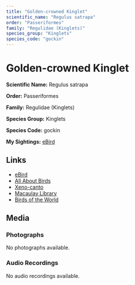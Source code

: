 ```yaml
---
title: "Golden-crowned Kinglet"
scientific_name: "Regulus satrapa"
order: "Passeriformes"
family: "Regulidae (Kinglets)"
species_group: "Kinglets"
species_code: "gockin"
---
```


# Golden-crowned Kinglet

**Scientific Name:** Regulus satrapa

**Order:** Passeriformes

**Family:** Regulidae (Kinglets)

**Species Group:** Kinglets

**Species Code:** gockin

**My Sightings:** [eBird](https://ebird.org/lifelist?r=world&time=life&spp=gockin)

## Links
* [eBird](https://ebird.org/species/gockin) 
* [All About Birds](https://www.allaboutbirds.org/guide/gockin) 
* [Xeno-canto](https://www.xeno-canto.org/species/gockin) 
* [Macaulay Library](https://search.macaulaylibrary.org/catalog?taxonCode=gockin&sort=rating_rank_desc)
* [Birds of the World](https://birdsoftheworld.org/bow/species/gockin)

## Media
### Photographs
No photographs available.

### Audio Recordings
No audio recordings available.
